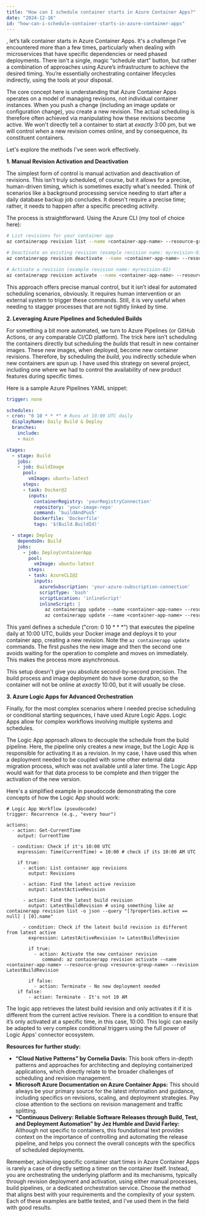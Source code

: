 ```yaml
---
title: "How can I schedule container starts in Azure Container Apps?"
date: "2024-12-16"
id: "how-can-i-schedule-container-starts-in-azure-container-apps"
---
```


, let’s talk container starts in Azure Container Apps. It's a challenge I’ve encountered more than a few times, particularly when dealing with microservices that have specific dependencies or need phased deployments. There isn't a single, magic “schedule start” button, but rather a combination of approaches using Azure’s infrastructure to achieve the desired timing. You’re essentially orchestrating container lifecycles indirectly, using the tools at your disposal.

The core concept here is understanding that Azure Container Apps operates on a model of managing revisions, not individual container instances. When you push a change (including an image update or configuration change), you create a new revision. The actual scheduling is therefore often achieved via manipulating how these revisions become active. We won't directly tell a container to start at *exactly* 3:00 pm, but we will control *when* a new revision comes online, and by consequence, its constituent containers.

Let's explore the methods I've seen work effectively.

**1. Manual Revision Activation and Deactivation**

The simplest form of control is manual activation and deactivation of revisions. This isn't truly scheduled, of course, but it allows for a precise, human-driven timing, which is sometimes exactly what's needed. Think of scenarios like a background processing service needing to start after a daily database backup job concludes. It doesn't require a precise time; rather, it needs to happen after a specific preceding activity.

The process is straightforward. Using the Azure CLI (my tool of choice here):

```bash
# List revisions for your container app
az containerapp revision list --name <container-app-name> --resource-group <resource-group-name>

# Deactivate an existing revision (example revision name: myrevision-01)
az containerapp revision deactivate --name <container-app-name> --resource-group <resource-group-name> --revision myrevision-01

# Activate a revision (example revision name: myrevision-02)
az containerapp revision activate --name <container-app-name> --resource-group <resource-group-name> --revision myrevision-02
```

This approach offers precise manual control, but it isn’t ideal for automated scheduling scenarios, obviously. It requires human intervention or an external system to trigger these commands. Still, it is very useful when needing to stagger processes that are not tightly linked by time.

**2. Leveraging Azure Pipelines and Scheduled Builds**

For something a bit more automated, we turn to Azure Pipelines (or GitHub Actions, or any comparable CI/CD platform). The trick here isn’t scheduling the containers directly but scheduling the *builds* that result in new container images. These new images, when deployed, become new container revisions. Therefore, by scheduling the *build*, you indirectly schedule when new containers are spun up. I have used this strategy on several project, including one where we had to control the availability of new product features during specific times.

Here is a sample Azure Pipelines YAML snippet:

```yaml
trigger: none

schedules:
- cron: "0 10 * * *" # Runs at 10:00 UTC daily
  displayName: Daily Build & Deploy
  branches:
    include:
    - main

stages:
  - stage: Build
    jobs:
    - job: BuildImage
      pool:
        vmImage: ubuntu-latest
      steps:
      - task: Docker@2
        inputs:
          containerRegistry: 'yourRegistryConnection'
          repository: 'your-image-repo'
          command: 'buildAndPush'
          Dockerfile: 'Dockerfile'
          tags: '$(Build.BuildId)'

  - stage: Deploy
    dependsOn: Build
    jobs:
      - job: DeployContainerApp
        pool:
          vmImage: ubuntu-latest
        steps:
        - task: AzureCLI@2
          inputs:
            azureSubscription: 'your-azure-subscription-connection'
            scriptType: 'bash'
            scriptLocation: 'inlineScript'
            inlineScript: |
              az containerapp update --name <container-app-name> --resource-group <resource-group-name> --set properties.template.containers[0].image="your-image-repo:$(Build.BuildId)"
              az containerapp update --name <container-app-name> --resource-group <resource-group-name> --no-wait
```

This yaml defines a schedule ("cron: 0 10 * * *") that executes the pipeline daily at 10:00 UTC, builds your Docker image and deploys it to your container app, creating a new revision. Note the `az containerapp update` commands. The first *pushes* the new image and then the second one avoids waiting for the operation to complete and moves on immediately. This makes the process more asynchronous.

This setup doesn't give you absolute second-by-second precision. The build process and image deployment do have some duration, so the container will not be online at *exactly* 10:00, but it will usually be close.

**3. Azure Logic Apps for Advanced Orchestration**

Finally, for the most complex scenarios where I needed precise scheduling or conditional starting sequences, I have used Azure Logic Apps. Logic Apps allow for complex workflows involving multiple systems and schedules.

The Logic App approach allows to decouple the schedule from the build pipeline. Here, the pipeline only creates a new image, but the Logic App is responsible for activating it as a revision. In my case, I have used this when a deployment needed to be coupled with some other external data migration process, which was not available until a later time. The Logic App would wait for that data process to be complete and *then* trigger the activation of the new version.

Here's a simplified example in pseudocode demonstrating the core concepts of how the Logic App should work:

```
# Logic App Workflow (pseudocode)
trigger: Recurrence (e.g., "every hour")

actions:
  - action: Get-CurrentTime
    output: CurrentTime

  - condition: Check if it's 10:00 UTC
    expression: Time(CurrentTime) = 10:00 # check if its 10:00 AM UTC

    if true:
      - action: List container app revisions
        output: Revisions

      - action: Find the latest active revision
        output: LatestActiveRevision

      - action: Find the latest build revision
        output: LatestBuildRevision # using something like az containerapp revision list -o json --query "[?properties.active == null] | [0].name"

      - condition: Check if the latest build revision is different from latest active
        expression: LatestActiveRevision != LatestBuildRevision

        if true:
          - action: Activate the new container revision
             command: az containerapp revision activate --name <container-app-name> --resource-group <resource-group-name> --revision LatestBuildRevision

        if false:
          - action: Terminate - No new deployment needed
    if false:
        - action: Terminate - It's not 10 AM
```

The logic app retrieves the latest build revision and only activates it if it is different from the current active revision. There is a condition to ensure that it’s only activated at a specific time, in this case, 10:00. This logic can easily be adapted to very complex conditional triggers using the full power of Logic Apps' connector ecosystem.

**Resources for further study:**

* **“Cloud Native Patterns” by Cornelia Davis:** This book offers in-depth patterns and approaches for architecting and deploying containerized applications, which directly relate to the broader challenges of scheduling and revision management.
* **Microsoft Azure Documentation on Azure Container Apps:** This should always be your primary source for the latest information and guidance, including specifics on revisions, scaling, and deployment strategies. Pay close attention to the sections on revision management and traffic splitting.
* **“Continuous Delivery: Reliable Software Releases through Build, Test, and Deployment Automation” by Jez Humble and David Farley:** Although not specific to containers, this foundational text provides context on the importance of controlling and automating the release pipeline, and helps you connect the overall concepts with the specifics of scheduled deployments.

Remember, achieving specific container start times in Azure Container Apps is rarely a case of directly setting a timer on the container itself. Instead, you are orchestrating the underlying platform and its mechanisms, typically through revision deployment and activation, using either manual processes, build pipelines, or a dedicated orchestration service. Choose the method that aligns best with your requirements and the complexity of your system. Each of these examples are battle tested, and I’ve used them in the field with good results.
